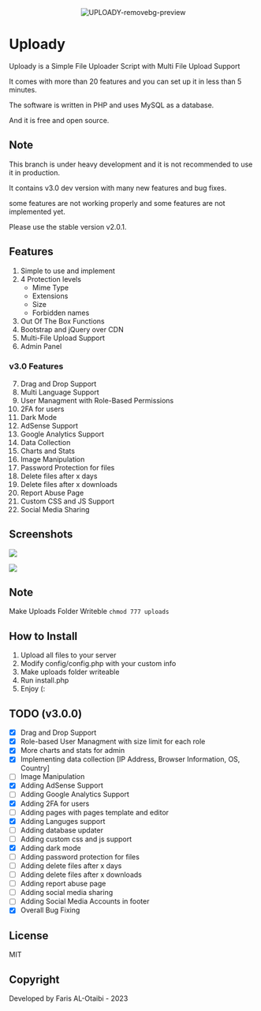<div align="center">
   <img src="https://i.ibb.co/qMSh4gN/UPLOADY-removebg-preview.png" alt="UPLOADY-removebg-preview" border="0">
</div>

# Uploady

Uploady is a Simple File Uploader Script with Multi File Upload Support

It comes with more than 20 features and you can set up it in less than 5 minutes.

The software is written in PHP and uses MySQL as a database.

And it is free and open source.

## Note

This branch is under heavy development and it is not recommended to use it in production.

It contains v3.0 dev version with many new features and bug fixes.

some features are not working properly and some features are not implemented yet.

Please use the stable version v2.0.1.

## Features

1. Simple to use and implement
2. 4 Protection levels
   - Mime Type
   - Extensions
   - Size
   - Forbidden names
3. Out Of The Box Functions
4. Bootstrap and jQuery over CDN
5. Multi-File Upload Support
6. Admin Panel

### v3.0 Features

7. Drag and Drop Support
8. Multi Language Support
9. User Managment with Role-Based Permissions
10. 2FA for users
11. Dark Mode
12. AdSense Support
13. Google Analytics Support
14. Data Collection
15. Charts and Stats
16. Image Manipulation
17. Password Protection for files
18. Delete files after x days
19. Delete files after x downloads
20. Report Abuse Page
21. Custom CSS and JS Support
22. Social Media Sharing

## Screenshots

![](https://i.ibb.co/94JyH1f/Web-capture-22-4-2023-55851-localhost.jpg)

![](https://i.ibb.co/hRbJxG9/Web-capture-20-4-2023-1035-localhost.jpg)

## Note

Make Uploads Folder Writeble `chmod 777 uploads`

## How to Install

1. Upload all files to your server
2. Modify config/config.php with your custom info
3. Make uploads folder writeable
4. Run install.php
5. Enjoy (:

## TODO (v3.0.0)

- [x] Drag and Drop Support
- [x] Role-based User Managment with size limit for each role
- [x] More charts and stats for admin
- [x] Implementing data collection [IP Address, Browser Information, OS, Country]
- [ ] Image Manipulation
- [x] Adding AdSense Support
- [ ] Adding Google Analytics Support
- [x] Adding 2FA for users
- [ ] Adding pages with pages template and editor
- [x] Adding Languges support
- [ ] Adding database updater
- [ ] Adding custom css and js support
- [x] Adding dark mode
- [ ] Adding password protection for files
- [ ] Adding delete files after x days
- [ ] Adding delete files after x downloads
- [ ] Adding report abuse page
- [ ] Adding social media sharing
- [ ] Adding Social Media Accounts in footer
- [x] Overall Bug Fixing

## License

MIT

## Copyright

Developed by Faris AL-Otaibi - 2023

